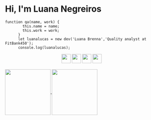 # Hi, I'm Luana Negreiros 

```
function qa(name, work) {
        this.name = name;
        this.work = work;
      }
      let luanalucas = new dev('Luana Brenna','Quality analyst at FitBank450');
      console.log(luanalucas);
```
  
<div align="center">        
<img height="30em" src="https://cdn.jsdelivr.net/gh/devicons/devicon/icons/python/python-original.svg" />
<img height="30em" src="https://cdn.jsdelivr.net/gh/devicons/devicon/icons/csharp/csharp-original.svg" />
<img height="30em" src="https://cdn.jsdelivr.net/gh/devicons/devicon/icons/c/c-original.svg" />
<img height="30em" src="https://cdn.jsdelivr.net/gh/devicons/devicon/icons/cplusplus/cplusplus-original.svg" />
                    
</div>


<div>
  <div style="display: inline_block"><br>
  <a href="https://github.com/luanalucas">
  
  <img align="center" height="150em" src="https://github-readme-stats.vercel.app/api username=luanalucas&show_icons=true&theme=dark&include_all_commits=true&count_private=true"/>
  <img align="center" height="150em" src="https://github-readme-stats.vercel.app/api/top-langs/?username=luanalucas&layout=compact&langs_count=7&theme=dark"/>
   
</div>
        

 
